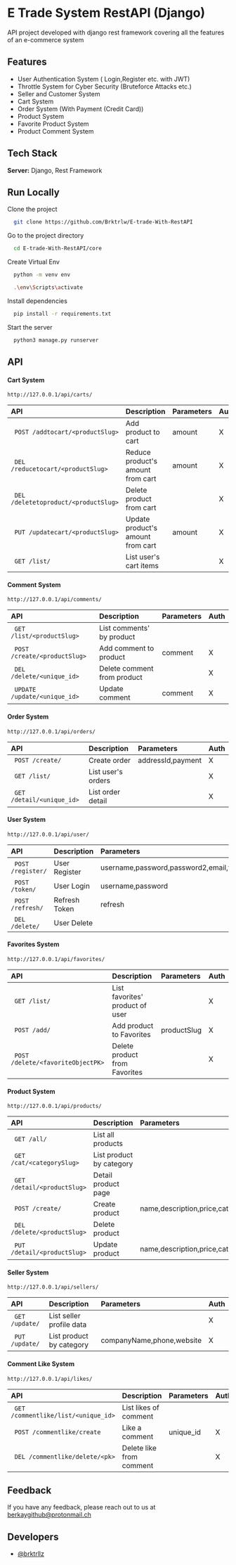 
# E Trade System RestAPI (Django)

API project developed with django rest framework covering all the features of an e-commerce system


## Features

- User Authentication System ( Login,Register etc. with JWT)
- Throttle System for Cyber Security (Bruteforce Attacks etc.)
- Seller and Customer System
- Cart System
- Order System (With Payment (Credit Card))
- Product System
- Favorite Product System
- Product Comment System
    
## Tech Stack

**Server:** Django, Rest Framework

## Run Locally

Clone the project

```bash
  git clone https://github.com/Brktrlw/E-trade-With-RestAPI
```

Go to the project directory

```bash
  cd E-trade-With-RestAPI/core
```
Create Virtual Env
```bash
  python -m venv env
```
```bash
  .\env\Scripts\activate
```


Install dependencies

```bash
  pip install -r requirements.txt
```

Start the server

```bash
  python3 manage.py runserver
```


## API

#### Cart System

```http
http://127.0.0.1/api/carts/
```

| API | Description | Parameters | Auth|
|:-------- |  :------ |:------------------------------------------- |:--
|` POST /addtocart/<productSlug>` | Add product to cart   | amount| X
|` DEL /reducetocart/<productSlug>` | Reduce product's amount from cart |amount |X
|` DEL /deletetoproduct/<productSlug>` | Delete product from cart | |X
|` PUT /updatecart/<productSlug>` | Update product's amount from cart |amount |X
|` GET /list/` | List user's cart items | |X

#### Comment System

```http
http://127.0.0.1/api/comments/
```

| API | Description | Parameters | Auth|
|:-------- |  :------ |:------------------------------------------- |:--
|` GET /list/<productSlug>` | List comments' by product   | | |
|` POST /create/<productSlug>` | Add comment to product |comment |X
|` DEL /delete/<unique_id>` | Delete comment from product | |X
|` UPDATE /update/<unique_id>` | Update comment  |comment |X


#### Order System

```http
http://127.0.0.1/api/orders/
```

| API | Description | Parameters | Auth|
|:-------- |  :------ |:------------------------------------------- |:--
|` POST /create/` | Create order | addressId,payment| X|
|` GET /list/` | List user's orders | |X
|` GET /detail/<unique_id>` | List order detail | | X|

#### User System

```http
http://127.0.0.1/api/user/
```

| API | Description | Parameters | Auth|
|:-------- |  :------ |:------------------------------------------- |:--
|` POST /register/` | User Register | username,password,password2,email,first_name,last_name,isCustomer| |
|` POST /token/` | User Login |username,password ||
|` POST /refresh/` | Refresh Token | refresh ||
|` DEL /delete/` | User Delete |  || X

#### Favorites System

```http
http://127.0.0.1/api/favorites/
```

| API | Description | Parameters | Auth|
|:-------- |  :------ |:------------------------------------------- |:--
|` GET /list/` | List favorites' product of user | |X |
|` POST /add/` | Add product to Favorites |productSlug |X|
|` POST /delete/<favoriteObjectPK>` | Delete product from Favorites |  |X|

#### Product System

```http
http://127.0.0.1/api/products/
```

| API | Description | Parameters | Auth|
|:-------- |  :------ |:------------------------------------------- |:--
|` GET /all/` | List all products  | | |
|` GET /cat/<categorySlug>` | List product by category | ||
|` GET /detail/<productSlug>` | Detail product page |  ||
|` POST /create/` | Create product  | name,description,price,category,draft |X|
|` DEL /delete/<productSlug>` | Delete product |  |X|
|` PUT /detail/<productSlug>` | Update product  |name,description,price,category,draft|X|

#### Seller System

```http
http://127.0.0.1/api/sellers/
```

| API | Description | Parameters | Auth|
|:-------- |  :------ |:------------------------------------------- |:--
|` GET /update/` | List seller profile data  | | X|
|` PUT /update/` | List product by category |companyName,phone,website |X|


#### Comment Like System

```http
http://127.0.0.1/api/likes/
```

| API | Description | Parameters | Auth|
|:-------- |  :------ |:------------------------------------------- |:--
|` GET /commentlike/list/<unique_id>` | List likes of comment | | |
|` POST /commentlike/create` | Like a comment | unique_id |X|
|` DEL /commentlike/delete/<pk>` | Delete like from comment | |X|

## Feedback

If you have any feedback, please reach out to us at berkaygithub@protonmail.ch

## Developers

- [@brktrllz](https://www.instagram.com/brktrll.z)
